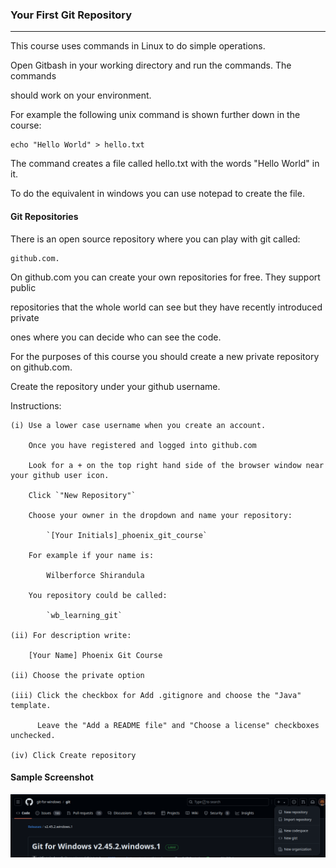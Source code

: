 ### Your First Git Repository

---

This course uses commands in Linux to do simple operations.

Open Gitbash in your working directory and run the commands. The commands 

should work on your environment.

For example the following unix command is shown further down in the course:

    echo "Hello World" > hello.txt

The command creates a file called hello.txt with the words "Hello World" in it.

To do the equivalent in windows you can use notepad to create the file.

#### Git Repositories

There is an open source repository where you can play with git called: 

    github.com. 

On github.com you can create your own repositories for free.  They support public   

repositories that the whole world can see but they have recently introduced private 

ones where you can decide who can see the code.

For the purposes of this course you should create a new private repository on github.com. 

 Create the repository under your github username.

Instructions:

    (i) Use a lower case username when you create an account.
    
        Once you have registered and logged into github.com
    
        Look for a + on the top right hand side of the browser window near your github user icon.
    
        Click `"New Repository"`
    
        Choose your owner in the dropdown and name your repository:
    
            `[Your Initials]_phoenix_git_course`
    
        For example if your name is:
    
            Wilberforce Shirandula
    
        You repository could be called:
    
            `wb_learning_git`
    
    (ii) For description write:
    
        [Your Name] Phoenix Git Course
    
    (ii) Choose the private option
    
    (iii) Click the checkbox for Add .gitignore and choose the "Java" template.
    
          Leave the "Add a README file" and "Choose a license" checkboxes unchecked. 
    
    (iv) Click Create repository



#### Sample Screenshot

![Alt text](screenshots/create-repo-screenshot.png)
